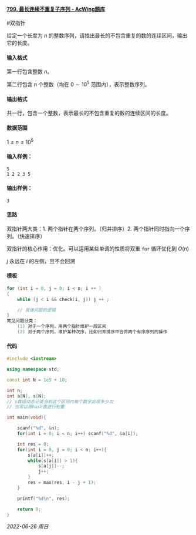 #### [799. 最长连续不重复子序列 - AcWing题库](https://www.acwing.com/problem/content/801/)

#双指针

给定一个长度为 $n$ 的整数序列，请找出最长的不包含重复的数的连续区间，输出它的长度。

#### 输入格式

第一行包含整数 $n$。

第二行包含 $n$ 个整数（均在 $0∼10^5$ 范围内），表示整数序列。

#### 输出格式

共一行，包含一个整数，表示最长的不包含重复的数的连续区间的长度。

#### 数据范围

$1≤n≤10^5$

#### 输入样例：

```in
5
1 2 2 3 5
```

#### 输出样例：

```out
3
```

#### 思路

双指针两大类：1. 两个指针在两个序列。（归并排序）2. 两个指针同时指向一个序列。（快速排序）

双指针的核心作用：优化。可以运用某些单调的性质将双重 `for` 循环优化到 $O(n)$

$j$ 永远在 $i$ 的左侧，且不会回溯

#### 模板

```cpp
for (int i = 0, j = 0; i < n; i ++ )
{
    while (j < i && check(i, j)) j ++ ;

    // 具体问题的逻辑
}
常见问题分类：
    (1) 对于一个序列，用两个指针维护一段区间
    (2) 对于两个序列，维护某种次序，比如归并排序中合并两个有序序列的操作
```

#### 代码

```cpp
#include <iostream>

using namespace std;

const int N = 1e5 + 10;

int n;
int a[N], s[N];
// s数组动态记录当前这个区间内每个数字出现多少次
// 也可以用hash表进行判重

int main(void){

    scanf("%d", &n);
    for(int i = 0; i < n; i++) scanf("%d", &a[i]);

    int res = 0;
    for(int i = 0, j = 0; i < n; i++){
        s[a[i]]++;
        while(s[a[i]] > 1){
            s[a[j]]--;
            j++;
        }
        res = max(res, i - j + 1);
    }

    printf("%d\n", res);

    return 0;
}
```


*2022-06-26 周日*